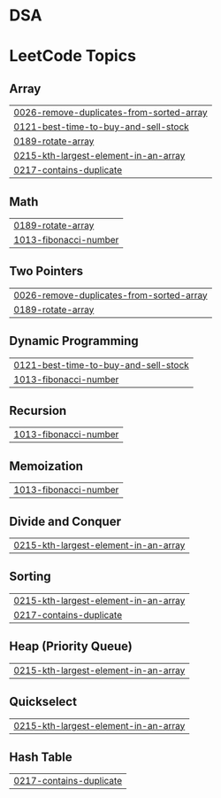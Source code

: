 # DSA
<!---LeetCode Topics Start-->
# LeetCode Topics
## Array
|  |
| ------- |
| [0026-remove-duplicates-from-sorted-array](https://github.com/RANJAN1602/DSA/tree/master/0026-remove-duplicates-from-sorted-array) |
| [0121-best-time-to-buy-and-sell-stock](https://github.com/RANJAN1602/DSA/tree/master/0121-best-time-to-buy-and-sell-stock) |
| [0189-rotate-array](https://github.com/RANJAN1602/DSA/tree/master/0189-rotate-array) |
| [0215-kth-largest-element-in-an-array](https://github.com/RANJAN1602/DSA/tree/master/0215-kth-largest-element-in-an-array) |
| [0217-contains-duplicate](https://github.com/RANJAN1602/DSA/tree/master/0217-contains-duplicate) |
## Math
|  |
| ------- |
| [0189-rotate-array](https://github.com/RANJAN1602/DSA/tree/master/0189-rotate-array) |
| [1013-fibonacci-number](https://github.com/RANJAN1602/DSA/tree/master/1013-fibonacci-number) |
## Two Pointers
|  |
| ------- |
| [0026-remove-duplicates-from-sorted-array](https://github.com/RANJAN1602/DSA/tree/master/0026-remove-duplicates-from-sorted-array) |
| [0189-rotate-array](https://github.com/RANJAN1602/DSA/tree/master/0189-rotate-array) |
## Dynamic Programming
|  |
| ------- |
| [0121-best-time-to-buy-and-sell-stock](https://github.com/RANJAN1602/DSA/tree/master/0121-best-time-to-buy-and-sell-stock) |
| [1013-fibonacci-number](https://github.com/RANJAN1602/DSA/tree/master/1013-fibonacci-number) |
## Recursion
|  |
| ------- |
| [1013-fibonacci-number](https://github.com/RANJAN1602/DSA/tree/master/1013-fibonacci-number) |
## Memoization
|  |
| ------- |
| [1013-fibonacci-number](https://github.com/RANJAN1602/DSA/tree/master/1013-fibonacci-number) |
## Divide and Conquer
|  |
| ------- |
| [0215-kth-largest-element-in-an-array](https://github.com/RANJAN1602/DSA/tree/master/0215-kth-largest-element-in-an-array) |
## Sorting
|  |
| ------- |
| [0215-kth-largest-element-in-an-array](https://github.com/RANJAN1602/DSA/tree/master/0215-kth-largest-element-in-an-array) |
| [0217-contains-duplicate](https://github.com/RANJAN1602/DSA/tree/master/0217-contains-duplicate) |
## Heap (Priority Queue)
|  |
| ------- |
| [0215-kth-largest-element-in-an-array](https://github.com/RANJAN1602/DSA/tree/master/0215-kth-largest-element-in-an-array) |
## Quickselect
|  |
| ------- |
| [0215-kth-largest-element-in-an-array](https://github.com/RANJAN1602/DSA/tree/master/0215-kth-largest-element-in-an-array) |
## Hash Table
|  |
| ------- |
| [0217-contains-duplicate](https://github.com/RANJAN1602/DSA/tree/master/0217-contains-duplicate) |
<!---LeetCode Topics End-->
